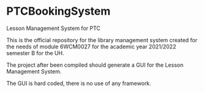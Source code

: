 # PTCBookingSystem
Lesson Management System for PTC

This is the official repository for the library management system created for the needs of
module 6WCM0027 for the academic year 2021/2022 semester B for the UH.

The project after been compiled should generate a GUI for the Lesson Management System.

The GUI is hard coded, there is no use of any framework.
